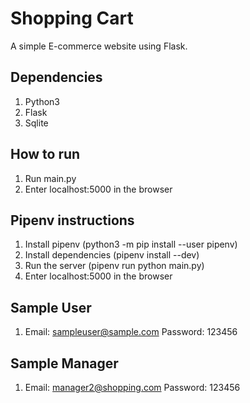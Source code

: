# Shopping Cart  
A simple E-commerce website using Flask.

  
## Dependencies ##
1. Python3
2. Flask
3. Sqlite

## How to run ##
1. Run main.py
2. Enter localhost:5000 in the browser

## Pipenv instructions ##
1. Install pipenv (python3 -m pip install --user pipenv)
2. Install dependencies (pipenv install --dev)
3. Run the server (pipenv run python main.py)
4. Enter localhost:5000 in the browser


## Sample User ##
1. Email: sampleuser@sample.com
   Password: 123456

## Sample Manager ##
1. Email: manager2@shopping.com
   Password: 123456
